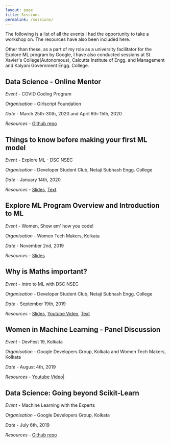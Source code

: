 ```yaml
---
layout: page
title: Sessions
permalink: /sessions/
---
```


The following is a list of all the events I had the opportunity to take a workshop on. The resources have also been included here. 

Other than these, as a part of my role as a university facilitator for the Explore ML program by Google, I have also conducted sessions at St. Xavier's College(Autonomous), Calcutta Institute of Engg. and Management and Kalyani Government Engg. College.

## Data Science - Online Mentor

*Event* - COVID Coding Program

*Organisation* - Girlscript Foundation

*Date* - March 25th-30th, 2020 and April 6th-15th, 2020

*Resources* - [Github repo](https://github.com/Anpr1211/Talks-and-Sessions/tree/master/Covid_Coding_Program)

## Things to know before making your first ML model

*Event* - Explore ML - DSC NSEC

*Organisation* - Developer Student Club, Netaji Subhash Engg. College 

*Date* - January 14th, 2020 

*Resources* - [Slides](https://docs.google.com/presentation/d/1rq4UxPukZpS6bSuWAAEJeFG_Q3GkqwiomgoVDlyVJV8/edit?usp=sharing), [Text](https://towardsdatascience.com/things-to-know-before-you-make-your-1st-ml-model-5ce48c9657f)

## Explore ML Program Overview and Introduction to ML

*Event* - Women, Show em' how you code! 

*Organisation* - Women Tech Makers, Kolkata

*Date* - November 2nd, 2019

*Resources* - [Slides](https://docs.google.com/presentation/d/1B8NLIbPvI-l0nI8mvtEuD-PMXXWJ1RJq74ZltzxQ9Ic/edit?usp=sharing)

## Why is Maths important?

*Event* - Intro to ML with DSC NSEC 

*Organisation* - Developer Student Club, Netaji Subhash Engg. College 

*Date* - September 19th, 2019 

*Resources* - [Slides](https://docs.google.com/presentation/d/1rPyz-QzRCjk8oBevl0hGqRmoPKNh-ABGGagUif0wsDU/edit?usp=sharing), [Youtube Video](https://www.youtube.com/watch?v=GXqWWj45Otc&feature=youtu.be), [Text](https://docs.google.com/document/d/1h0pJ8g9YXC_f8uXyYkDirAnSv_tMtyAtVrGOthlk0Gw/edit?usp=sharing)

## Women in Machine Learning - Panel Discussion

*Event* - DevFest 19, Kolkata 

*Organisation* - Google Developers Group, Kolkata and Women Tech Makers, Kolkata

*Date* - August 4th, 2019 

*Resources* - [Youtube Video](https://www.youtube.com/watch?v=-nzRQWvQ9XA&feature=youtu.be)|

## Data Science: Going beyond Scikit-Learn

*Event* - Machine Learning with the Experts 

*Organisation* - Google Developers Group, Kolkata

*Date* - July 6th, 2019 

*Resources* - [Github repo](https://github.com/Anpr1211/EDA---Demo)



